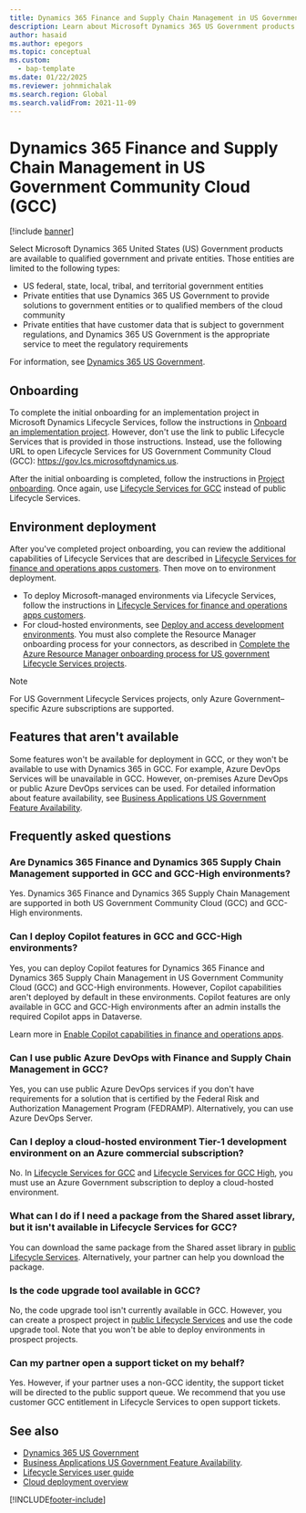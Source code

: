 ```yaml
---
title: Dynamics 365 Finance and Supply Chain Management in US Government Community Cloud (GCC)
description: Learn about Microsoft Dynamics 365 US Government products that are available to qualified government and private entities.
author: hasaid
ms.author: epegors
ms.topic: conceptual
ms.custom: 
  - bap-template
ms.date: 01/22/2025
ms.reviewer: johnmichalak
ms.search.region: Global
ms.search.validFrom: 2021-11-09
---
```


# Dynamics 365 Finance and Supply Chain Management in US Government Community Cloud (GCC)

[!include [banner](../../../finance/includes/banner.md)]



Select Microsoft Dynamics 365 United States (US) Government products are available to qualified government and private entities. Those entities are limited to the following types:

- US federal, state, local, tribal, and territorial government entities
- Private entities that use Dynamics 365 US Government to provide solutions to government entities or to qualified members of the cloud community
- Private entities that have customer data that is subject to government regulations, and Dynamics 365 US Government is the appropriate service to meet the regulatory requirements

For information, see [Dynamics 365 US Government](/power-platform/admin/microsoft-dynamics-365-government).

## Onboarding

To complete the initial onboarding for an implementation project in Microsoft Dynamics Lifecycle Services, follow the instructions in [Onboard an implementation project](../../dev-itpro/organization-administration/onboard.md). However, don't use the link to public Lifecycle Services that is provided in those instructions. Instead, use the following URL to open Lifecycle Services for US Government Community Cloud (GCC): <https://gov.lcs.microsoftdynamics.us>.

After the initial onboarding is completed, follow the instructions in [Project onboarding](../../dev-itpro/lifecycle-services/project-onboarding.md). Once again, use [Lifecycle Services for GCC](https://gov.lcs.microsoftdynamics.us) instead of public Lifecycle Services.

## Environment deployment

After you've completed project onboarding, you can review the additional capabilities of Lifecycle Services that are described in [Lifecycle Services for finance and operations apps customers](../../dev-itpro/lifecycle-services/lcs-works-lcs.md). Then move on to environment deployment.

- To deploy Microsoft-managed environments via Lifecycle Services, follow the instructions in [Lifecycle Services for finance and operations apps customers](../../dev-itpro/lifecycle-services/lcs-works-lcs.md#new-deployment-experience).
- For cloud-hosted environments, see [Deploy and access development environments](../../dev-itpro/dev-tools/access-instances.md). You must also complete the Resource Manager onboarding process for your connectors, as described in [Complete the Azure Resource Manager onboarding process for US government Lifecycle Services projects](../../dev-itpro/deployment/arm-onbarding-us-goverment.md).

> [!NOTE]
> For US Government Lifecycle Services projects, only Azure Government–specific Azure subscriptions are supported.

## Features that aren't available

Some features won't be available for deployment in GCC, or they won't be available to use with Dynamics 365 in GCC. For example, Azure DevOps Services will be unavailable in GCC. However, on-premises Azure DevOps or public Azure DevOps services can be used. For detailed information about feature availability, see [Business Applications US Government Feature Availability](https://aka.ms/BAPFunctionalParity).

## Frequently asked questions

### Are Dynamics 365 Finance and Dynamics 365 Supply Chain Management supported in GCC and GCC-High environments?

Yes. Dynamics 365 Finance and Dynamics 365 Supply Chain Management are supported in both US Government Community Cloud (GCC) and GCC-High environments.

### Can I deploy Copilot features in GCC and GCC-High environments?

Yes, you can deploy Copilot features for Dynamics 365 Finance and Dynamics 365 Supply Chain Management in US Government Community Cloud (GCC) and GCC-High environments. However, Copilot capabilities aren't deployed by default in these environments. Copilot features are only available in GCC and GCC-High environments after an admin installs the required Copilot apps in Dataverse.

Learn more in [Enable Copilot capabilities in finance and operations apps](../../dev-itpro/copilot/enable-copilot.md).

### Can I use public Azure DevOps with Finance and Supply Chain Management in GCC?

Yes, you can use public Azure DevOps services if you don't have requirements for a solution that is certified by the Federal Risk and Authorization Management Program (FEDRAMP). Alternatively, you can use Azure DevOps Server.

### Can I deploy a cloud-hosted environment Tier-1 development environment on an Azure commercial subscription?

No. In [Lifecycle Services for GCC](https://gov.lcs.microsoftdynamics.us) and [Lifecycle Services for GCC High](https://high.lcs.microsoftdynamics.us), you must use an Azure Government subscription to deploy a cloud-hosted environment.

### What can I do if I need a package from the Shared asset library, but it isn't available in Lifecycle Services for GCC?

You can download the same package from the Shared asset library in [public Lifecycle Services](https://lcs.dynamics.com). Alternatively, your partner can help you download the package.

### Is the code upgrade tool available in GCC?

No, the code upgrade tool isn't currently available in GCC. However, you can create a prospect project in [public Lifecycle Services](https://lcs.dynamics.com) and use the code upgrade tool. Note that you won't be able to deploy environments in prospect projects.

### Can my partner open a support ticket on my behalf?

Yes. However, if your partner uses a non-GCC identity, the support ticket will be directed to the public support queue. We recommend that you use customer GCC entitlement in Lifecycle Services to open support tickets.

## See also

- [Dynamics 365 US Government](/power-platform/admin/microsoft-dynamics-365-government)
- [Business Applications US Government Feature Availability](https://aka.ms/BAPFunctionalParity).
- [Lifecycle Services user guide](../../dev-itpro/lifecycle-services/lcs-user-guide.md)
- [Cloud deployment overview](../../dev-itpro/deployment/cloud-deployment-overview.md)

[!INCLUDE[footer-include](../../../includes/footer-banner.md)]
